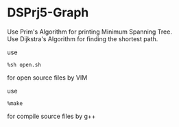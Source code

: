 DSPrj5-Graph
============

Use Prim's Algorithm for printing Minimum Spanning Tree.  
Use Dijkstra's Algorithm for finding the shortest path.  
 
use  <pre><code>%sh open.sh</code></pre>  for open source files by VIM  
 
use  <pre><code>%make</code></pre>        for compile source files by g++  
